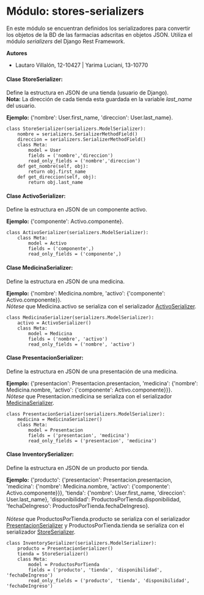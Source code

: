 # Módulo: stores-serializers

En este módulo se encuentran definidos los serializadores para convertir los objetos de la BD de las farmacias adscritas en objetos JSON. Utiliza el módulo *serializers* del Django Rest Framework.

**Autores**

* Lautaro Villalón, 12-10427 | Yarima Luciani, 13-10770

#### Clase StoreSerializer:

Define la estructura en JSON de una tienda (usuario de Django).<br>
**Nota:** La dirección de cada tienda esta guardada en la variable *last_name* del usuario.

**Ejemplo:** {'nombre': User.first_name, 'direccion': User.last_name}.
    
    class StoreSerializer(serializers.ModelSerializer):
        nombre = serializers.SerializerMethodField()
        direccion = serializers.SerializerMethodField()
        class Meta:
            model = User
            fields = ('nombre','direccion')
            read_only_fields = ('nombre','direccion')
        def get_nombre(self, obj):
            return obj.first_name
        def get_direccion(self, obj):
            return obj.last_name


#### Clase ActivoSerializer:

Define la estructura en JSON de un componente activo.

**Ejemplo:** {'componente': Activo.componente}.
    
    class ActivoSerializer(serializers.ModelSerializer):
        class Meta:
            model = Activo
            fields = ('componente',)
            read_only_fields = ('componente',)


#### Clase MedicinaSerializer:

Define la estructura en JSON de una medicina.

**Ejemplo:** {'nombre': Medicina.nombre, 'activo': {'componente': Activo.componente}}.<br>
*Nótese* que Medicina.activo se serializa con el serializador [ActivoSerializer](#clase-activoserializer).
    
    class MedicinaSerializer(serializers.ModelSerializer):
        activo = ActivoSerializer()
        class Meta:
            model = Medicina
            fields = ('nombre', 'activo')
            read_only_fields = ('nombre', 'activo')


#### Clase PresentacionSerializer:

Define la estructura en JSON de una presentación de una medicina.

**Ejemplo:** {'presentacion': Presentacion.presentacion, 'medicina': {'nombre': Medicina.nombre, 'activo': {'componente': Activo.componente}}}.<br>
*Nótese* que Presentacion.medicina se serializa con el serializador [MedicinaSerializer](#clase-medicinaserializer).
    
    class PresentacionSerializer(serializers.ModelSerializer):
        medicina = MedicinaSerializer()
        class Meta:
            model = Presentacion
            fields = ('presentacion', 'medicina')
            read_only_fields = ('presentacion', 'medicina')


#### Clase InventorySerializer:

Define la estructura en JSON de un producto por tienda.

**Ejemplo:**  {'producto': {'presentacion': Presentacion.presentacion, 'medicina': {'nombre': Medicina.nombre, 'activo': {'componente': Activo.componente}}}, 'tienda': {'nombre': User.first_name, 'direccion': User.last_name}, 'disponibilidad': ProductosPorTienda.disponibilidad, 'fechaDeIngreso': ProductosPorTienda.fechaDeIngreso}.<br><br>
*Nótese* que ProductosPorTienda.producto se serializa con el serializador [PresentacionSerializer](#clase-presentacionserializer) y ProductosPorTienda.tienda se serializa con el serializador [StoreSerializer](#clase-storeserializer).

    class InventorySerializer(serializers.ModelSerializer):
        producto = PresentacionSerializer()
        tienda = StoreSerializer()
        class Meta:
            model = ProductosPorTienda
            fields = ('producto', 'tienda', 'disponibilidad', 'fechaDeIngreso')
            read_only_fields = ('producto', 'tienda', 'disponibilidad', 'fechaDeIngreso')
